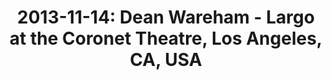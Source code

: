 ---
layout: show
title: '2013-11-14: Dean Wareham - Largo at the Coronet Theatre, Los Angeles, CA, USA '
name: 2013-11-14-dean-wareham-largo-at-the-coronet-theatre-los-angeles-ca-usa
artist-name: 'Dean Wareham'
show-venue: 'Largo at the Coronet Theatre, Los Angeles, CA, USA '
show-setlist: 
show-date: 2013-11-14
show-radio: 
show-lastfm: 
show-cancelled: 
performers: 
facebook-event-url: 
show-poster-url: 
show-ticket-url: 
show-venue-website: 
show-additional: 
---